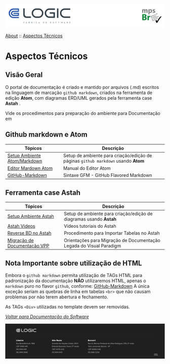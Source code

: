 ![Cabecalho](../../ReadMe-Anexos/Cabecalho.png)

[About](../About.md) :: [Aspectos Técnicos](Aspectos-Tecnicos.md)

# Aspectos Técnicos

## Visão Geral

O portal de documentação é criado e mantido por arquivos (.md) escritos na linguagem de marcação `github markdown`, criados na ferramenta de edição **Atom**, com diagramas ERD/UML gerados pela ferramenta case **Astah** .

Vide os procedimentos para preparação do ambiente para Documentação em


## Github markdown e Atom

| Tópicos                                                                    | Descrição                                                                          |
|----------------------------------------------------------------------------|------------------------------------------------------------------------------------|
| [Setup Ambiente Atom/Markdown](Setup-Ambiente-Atom/Setup-Ambiente-Atom.md) | Setup de ambiente para criação/edição de páginas `github markdown` usando **Atom** |
| [Editor Mardown Atom](http://flight-manual.atom.io/)                       | Manual do Editor Atom                                                              |
| [GitHub-Markdown](Markdown-CheatSheet/Markdown-CheatSheet.md)              | Sintaxe GFM - GitHub Flavored Markdown                                             |

## Ferramenta case Astah

| Tópicos                                                              | Descrição                                                           |
|----------------------------------------------------------------------|---------------------------------------------------------------------|
| [Setup Ambiente Astah](Setup-Ambiente-Astah/Setup-Ambiente-Astah.md) | Setup de ambiente para criação/edição de diagramas usando **Astah** |
| [Astah Vídeos](http://astah.net/videos)                              | Vídeos tutoriais do Astah                                           |
| [Reverse BD no Astah](Reverse-DB-Astah/Reverse-DB-Astah.md)          | Procedimento para Importar Tabelas no Astah                         |
| [Migração de Documentação VPP](Migracao-VPP/Migracao-VPP.md)         | Orientações para Migração de Documentação Legada do Visual Paradigm |


## Nota Importante sobre utilização de HTML

Embora o `github markdown` permita utilização de TAGs HTML para padronização da documentação **NÃO** utilizaremos HTML, apenas o `markdown` puro no flavor `github`, conforme: [GitHub-Markdown](Markdown-CheatSheet/Markdown-CheatSheet.md)
A única exceção seriam as quebras de linha em tabelas `<br>` que não causam problemas por não terem abertura e fechamento.

As TAGs `<Div>` utilizadas no template devem ser removidas.

_[Voltar para Documentação do Software](../../ReadMe.md)_


![Rodape](../../ReadMe-Anexos/Rodape.png)
